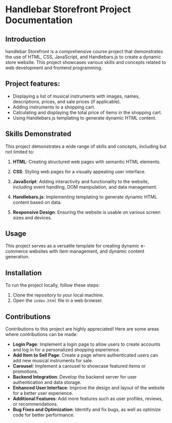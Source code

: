 # Handlebar Storefront Project Documentation

## Introduction

handlebar Storefront is a comprehensive course project that demonstrates the use of HTML, CSS, JavaScript, and Handlebars.js to create a dynamic store website. This project showcases various skills and concepts related to web development and frontend programming.

## Project  features:

- Displaying a list of musical instruments with images, names, descriptions, prices, and sale prices (if applicable).
- Adding instruments to a shopping cart.
- Calculating and displaying the total price of items in the shopping cart.
- Using Handlebars.js templating to generate dynamic HTML content.

## Skills Demonstrated

This project demonstrates a wide range of skills and concepts, including but not limited to:

1. **HTML**: Creating structured web pages with semantic HTML elements.

2. **CSS**: Styling web pages for a visually appealing user interface.

3. **JavaScript**: Adding interactivity and functionality to the website, including event handling, DOM manipulation, and data management.

4. **Handlebars.js**: Implementing templating to generate dynamic HTML content based on data.

5. **Responsive Design**: Ensuring the website is usable on various screen sizes and devices.

## Usage

This project serves as a versatile template for creating dynamic e-commerce websites with item management, and dynamic content generation. 

## Installation

To run the project locally, follow these steps:

1. Clone the repository to your local machine.
2. Open the `index.html` file in a web browser.

## Contributions

Contributions to this project are highly appreciated! Here are some areas where contributions can be made:

- **Login Page**: Implement a login page to allow users to create accounts and log in for a personalized shopping experience.
- **Add Item to Sell Page**: Create a page where authenticated users can add new musical instruments for sale.
- **Carousel**: Implement a carousel to showcase featured items or promotions.
- **Backend Integration**: Develop the backend server for user authentication and data storage.
- **Enhanced User Interface**: Improve the design and layout of the website for a better user experience.
- **Additional Features**: Add more features such as user profiles, reviews, or recommendations.
- **Bug Fixes and Optimization**: Identify and fix bugs, as well as optimize code for better performance.



